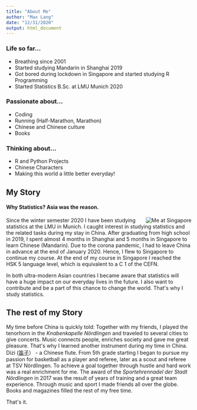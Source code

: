 ```yaml
---
title: "About Me"
author: "Max Lang"
date: "12/31/2020"
output: html_document
---
```


### Life so far...
- Breathing since 2001
- Started studying Mandarin in Shanghai 2019
- Got bored during lockdown in Singapore and started studying R Programming
- Started Statistics B.Sc. at LMU Munich 2020

### Passionate about...
- Coding
- Running (Half-Marathon, Marathon)
- Chinese and Chinese culture
- Books 

### Thinking about...
- R and Python Projects
- Chinese Characters 
- Making this world a little better everyday!

## My Story
#### Why Statistics? Asia was the reason.

<img src="/./about_files/Me.JPG"
    style="max-width:28%;min-width:50px; float:right;"
    alt = "Me at Singapore"/>


    
Since the winter semester 2020 I have been studying statistics at the LMU in Munich.
I caught interest in studying statistics and the related tasks during my stay in China. After graduating from high school in 2019, I spent almost 4 months in Shanghai and 5 months in Singapore to learn Chinese (Mandarin). Due to the corona pandemic, I had to leave China in advance at the end of January 2020. Hence, I flew to Singapore to continue my course.
At the end of my course in Singapore I reached the HSK 5 language level, which is equivalent to a C 1 of the CEFN.

In both ultra-modern Asian countries I became aware that statistics will have a huge impact on our everyday lives in the future.
I also want to contribute and be a part of this chance to change the world. That's why I study statistics.

## The rest of my Story
My time before China is quickly told: Together with my friends, I played the tenorhorn in the *Knabenkapelle Nördlingen*  and traveled to several cities to give concerts. Music connects people, enriches society and gave me great pleasure. That's why I learned another instrument during my time in China. Dizi ([笛子](https://www.youtube.com/watch?v=0otKgaQ7gNs)） - a Chinese flute.
From 5th grade starting  I began to pursue my passion for basketball as a player and referee, later as a scout and referee at TSV Nördlingen. To achieve a goal together through hustle and hard work was a real enrichment for me.
The award of the *Sportehrennadel der Stadt Nördlingen* in 2017 was the result of years of training and a great team experience. Through music and sport I made friends all over the globe. Books and magazines filled the rest of my free time. 

That's it.